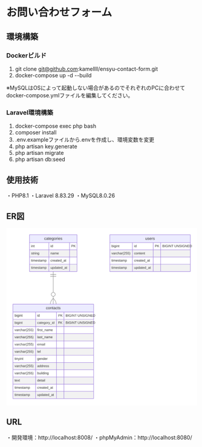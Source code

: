 # お問い合わせフォーム

## 環境構築
### Dockerビルド
1. git clone git@github.com:kamellll/ensyu-contact-form.git
2. docker-compose up -d --build

※MySQLはOSによって起動しない場合があるのでそれぞれのPCに合わせてdocker-compose.ymlファイルを編集してください。

### Laravel環境構築
1. docker-compose exec php bash
2. composer install
3. .env.exampleファイルから.envを作成し、環境変数を変更
4. php artisan key.generate
5. php artisan migrate
6. php artisan db:seed 

## 使用技術
・PHP8.1
・Laravel 8.83.29
・MySQL8.0.26

## ER図
![ER図](src/docs/er/erNow.svg)

## URL
・開発環境：http://localhost:8008/
・phpMyAdmin：http://localhost:8080/


